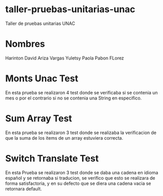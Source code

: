# taller-pruebas-unitarias-unac
Taller de pruebas unitarias UNAC

# Nombres

Harinton David Ariza Vargas
Yuletsy Paola Pabon FLorez


# Monts Unac Test
 En esta prueba se realizaron 4 test donde se verificaba si se contenia un mes o por el contrario si no se contenia una String en especifico.
# Sum Array Test

En esta prueba se realizaron 3 test donde se realizaba la verificacion de que la suma de los items de un array estuviera correcta.

# Switch Translate Test
En esta Prueba se realizaron 3 test donde se daba una cadena en idioma español y se retornaba si traducion, se verifico que esto se realizara de forma satisfactoria, y en su defecto que se diera una cadena vacia se retornara default.
